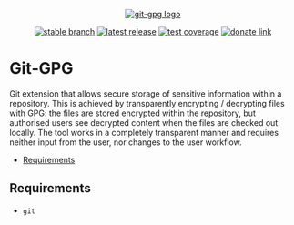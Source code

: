 <div align="center">

  [![git-gpg logo](https://raw.githubusercontent.com/UrsaDK/git-gpg/master/docs/images/logo.png)](#)<br>

  [![stable branch](https://img.shields.io/badge/dynamic/json.svg?logo=github&color=lightgrey&label=stable&query=%24.default_branch&url=https%3A%2F%2Fapi.github.com%2Frepos%2FUrsaDK%2Fgit-gpg)](https://github.com/UrsaDK/git-gpg)
  [![latest release](https://img.shields.io/badge/dynamic/json.svg?logo=docker&color=blue&label=release&query=%24.name&url=https%3A%2F%2Fapi.github.com%2Frepos%2FUrsaDK%2Fgit-gpg%2Freleases%2Flatest)](https://hub.docker.com/r/ursadk/git-gpg)
  [![test coverage](https://codecov.io/gh/UrsaDK/git-gpg/graph/badge.svg)](https://codecov.io/gh/UrsaDK/git-gpg)
  [![donate link](https://img.shields.io/badge/donate-coinbase-gold.svg?colorB=ff8e00&logo=bitcoin)](https://commerce.coinbase.com/checkout/0de16e60-3c37-4f5a-ab85-7a2708b40d68)

</div>

# Git-GPG

Git extension that allows secure storage of sensitive information within a repository. This is achieved by transparently encrypting / decrypting files with GPG: the files are stored encrypted within the repository, but authorised users see decrypted content when the files are checked out locally. The tool works in a completely transparent manner and requires neither input from the user, nor changes to the user workflow.

- [Requirements](#requirements)


## Requirements

  - `git`
